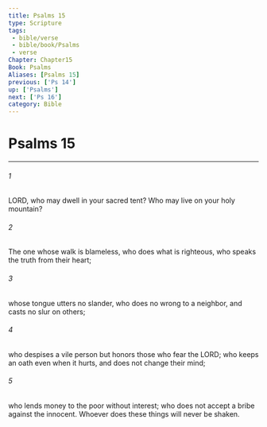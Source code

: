```yaml
---
title: Psalms 15
type: Scripture
tags:
 - bible/verse
 - bible/book/Psalms
 - verse
Chapter: Chapter15
Book: Psalms
Aliases: [Psalms 15]
previous: ['Ps 14']
up: ['Psalms']
next: ['Ps 16']
category: Bible
---
```

# Psalms 15

***


###### 1 
LORD, who may dwell in your sacred tent? Who may live on your holy mountain? 

###### 2 
The one whose walk is blameless, who does what is righteous, who speaks the truth from their heart; 

###### 3 
whose tongue utters no slander, who does no wrong to a neighbor, and casts no slur on others; 

###### 4 
who despises a vile person but honors those who fear the LORD; who keeps an oath even when it hurts, and does not change their mind; 

###### 5 
who lends money to the poor without interest; who does not accept a bribe against the innocent. Whoever does these things will never be shaken. 
